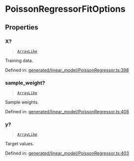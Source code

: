 # PoissonRegressorFitOptions

## Properties

### X?

> [`ArrayLike`](../types/ArrayLike.md)

Training data.

Defined in:  [generated/linear\_model/PoissonRegressor.ts:398](https://github.com/transitive-bullshit/scikit-learn-ts/blob/92ab806/packages/sklearn/src/generated/linear_model/PoissonRegressor.ts#L398)

### sample\_weight?

> [`ArrayLike`](../types/ArrayLike.md)

Sample weights.

Defined in:  [generated/linear\_model/PoissonRegressor.ts:408](https://github.com/transitive-bullshit/scikit-learn-ts/blob/92ab806/packages/sklearn/src/generated/linear_model/PoissonRegressor.ts#L408)

### y?

> [`ArrayLike`](../types/ArrayLike.md)

Target values.

Defined in:  [generated/linear\_model/PoissonRegressor.ts:403](https://github.com/transitive-bullshit/scikit-learn-ts/blob/92ab806/packages/sklearn/src/generated/linear_model/PoissonRegressor.ts#L403)
